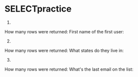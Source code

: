 # SELECTpractice

1.
How many rows were returned: 
First name of the first user:

2.
How many rows were returned:
What states do they live in:

3.
How many rows were returned:
What's the last email on the list:
